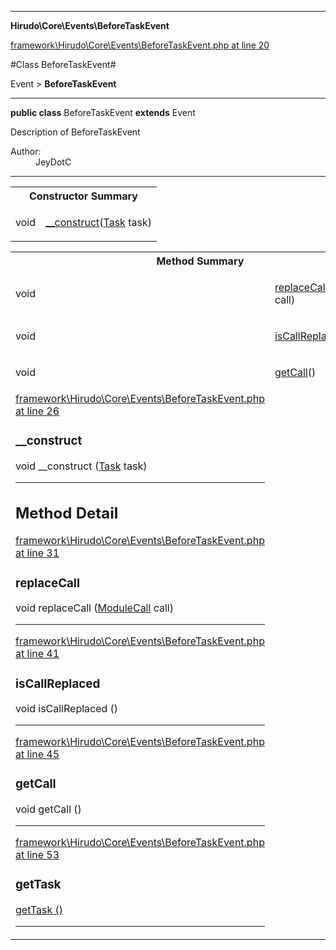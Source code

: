 

- - -

**Hirudo\Core\Events\BeforeTaskEvent**


<a href="https://github.com/JeyDotC/Hirudo/blob/make-composer-compatible/framework/Hirudo/Core/Events/BeforeTaskEvent.php#L20" target='_blank'>framework\Hirudo\Core\Events\BeforeTaskEvent.php at line 20</a>

#Class BeforeTaskEvent#

Event &gt; **BeforeTaskEvent**




- - -

<p><strong>public  class</strong> <span>BeforeTaskEvent</span>
<strong>extends</strong> Event

</p>

<div class="comment" id="overview_description"><p>Description of BeforeTaskEvent</p></div>

<dl>
<dt>Author:</dt>
<dd>JeyDotC</dd>
</dl>


<hr />

<table id="summary_constructor">
<tr><th colspan="2">Constructor Summary</th></tr>
<tr>
<td><span class='k'></span> <span class='nx'>void</span></td>
<td class="description"><p class="name"><a href="#__construct">__construct</a>(<a href="https://github.com/JeyDotC/Hirudo-docs/blob/master/Hirudo/Core/Task.md">Task</a> task)</p></td>
</tr>
</table>

<table id="summary_method">
<tr><th colspan="2">Method Summary</th></tr>
<tr>
<td><span class='k'></span> <span class='nx'>void</span></td>
<td class="description"><p class="name"><a href="#replacecall">replaceCall</a>(<a href="https://github.com/JeyDotC/Hirudo-docs/blob/master/Hirudo/Core/Context/ModuleCall.md">ModuleCall</a> call)</p></td>
</tr>
<tr>
<td><span class='k'></span> <span class='nx'>void</span></td>
<td class="description"><p class="name"><a href="#iscallreplaced">isCallReplaced</a>()</p></td>
</tr>
<tr>
<td><span class='k'></span> <span class='nx'>void</span></td>
<td class="description"><p class="name"><a href="#getcall">getCall</a>()</p></td>
</tr>
<tr>
<td><span class='k'></span> <span class='nx'><a href='https://github.com/JeyDotC/Hirudo-docs/blob/master/Hirudo/Core/Task.md>Task</a></span></td>
<td class="description"><p class="name"><a href="#gettask">getTask</a>()</p><p class="description"></p></td>
</tr>
</table>

<h2>Constructor Detail</h2>


<a href="https://github.com/JeyDotC/Hirudo/blob/make-composer-compatible/framework/Hirudo/Core/Events/BeforeTaskEvent.php#L26" target='_blank'>framework\Hirudo\Core\Events\BeforeTaskEvent.php at line 26</a>

<h3 id="__construct">__construct</h3>
<span class='k'></span> <span class='nx'>void</span> <span class='nf'>__construct</span> (<a href="https://github.com/JeyDotC/Hirudo-docs/blob/master/Hirudo/Core/Task.md">Task</a> task)

<div class="details">

</div>

- - -

<h2 id="detail_method">Method Detail</h2>

<a href="https://github.com/JeyDotC/Hirudo/blob/make-composer-compatible/framework/Hirudo/Core/Events/BeforeTaskEvent.php#L31" target='_blank'>framework\Hirudo\Core\Events\BeforeTaskEvent.php at line 31</a>

<h3 id="replaceCall()">replaceCall</h3>
<span class='k'></span> <span class='nx'>void</span> <span class='nf'>replaceCall</span> (<a href="https://github.com/JeyDotC/Hirudo-docs/blob/master/Hirudo/Core/Context/ModuleCall.md">ModuleCall</a> call)

<div class="details">

</div>

- - -


<a href="https://github.com/JeyDotC/Hirudo/blob/make-composer-compatible/framework/Hirudo/Core/Events/BeforeTaskEvent.php#L41" target='_blank'>framework\Hirudo\Core\Events\BeforeTaskEvent.php at line 41</a>

<h3 id="isCallReplaced()">isCallReplaced</h3>
<span class='k'></span> <span class='nx'>void</span> <span class='nf'>isCallReplaced</span> ()

<div class="details">

</div>

- - -


<a href="https://github.com/JeyDotC/Hirudo/blob/make-composer-compatible/framework/Hirudo/Core/Events/BeforeTaskEvent.php#L45" target='_blank'>framework\Hirudo\Core\Events\BeforeTaskEvent.php at line 45</a>

<h3 id="getCall()">getCall</h3>
<span class='k'></span> <span class='nx'>void</span> <span class='nf'>getCall</span> ()

<div class="details">

</div>

- - -


<a href="https://github.com/JeyDotC/Hirudo/blob/make-composer-compatible/framework/Hirudo/Core/Events/BeforeTaskEvent.php#L53" target='_blank'>framework\Hirudo\Core\Events\BeforeTaskEvent.php at line 53</a>

<h3 id="getTask()">getTask</h3>
<span class='k'></span> <span class='nx'><a href='https://github.com/JeyDotC/Hirudo-docs/blob/master/Hirudo/Core/Task.md>Task</a></span> <span class='nf'>getTask</span> ()

<div class="details">
<p></p>
</div>

- - -

